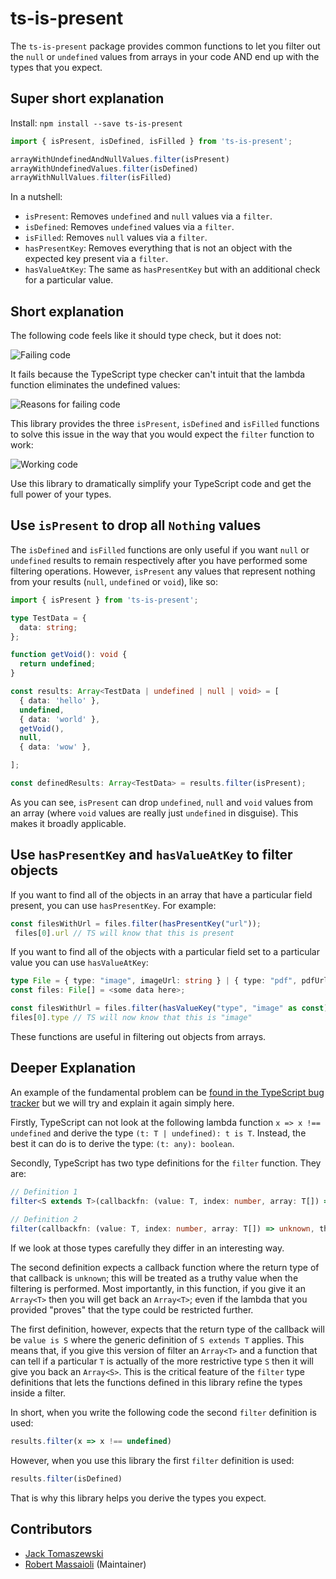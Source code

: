 # ts-is-present

The `ts-is-present` package provides common functions to let you filter out the `null` or `undefined`
values from arrays in your code AND end up with the types that you expect.

## Super short explanation

Install: `npm install --save ts-is-present`

``` typescript
import { isPresent, isDefined, isFilled } from 'ts-is-present';

arrayWithUndefinedAndNullValues.filter(isPresent)
arrayWithUndefinedValues.filter(isDefined)
arrayWithNullValues.filter(isFilled)
```

In a nutshell:

 - `isPresent`: Removes `undefined` and `null` values via a `filter`.
 - `isDefined`: Removes `undefined` values via a `filter`.
 - `isFilled`: Removes `null` values via a `filter`.
 - `hasPresentKey`: Removes everything that is not an object with the expected key present via a `filter`.
 - `hasValueAtKey`: The same as `hasPresentKey` but with an additional check for a particular value. 

## Short explanation

The following code feels like it should type check, but it does not:

![Failing code](https://i.imgur.com/d8EBtg6.png)

It fails because the TypeScript type checker can't intuit that the lambda function eliminates the undefined values:

![Reasons for failing code](https://i.imgur.com/32biELe.png)

This library provides the three `isPresent`, `isDefined` and `isFilled` functions to solve this issue in the way that you would
expect the `filter` function to work:

![Working code](https://i.imgur.com/WqgHTrU.png)

Use this library to dramatically simplify your TypeScript code and get the full power of your types.

## Use `isPresent` to drop all `Nothing` values

The `isDefined` and `isFilled` functions are only useful if you want `null` or `undefined` results to remain respectively
after you have performed some filtering operations. However, `isPresent` any values that represent nothing
from your results (`null`, `undefined` or `void`), like so:

``` typescript
import { isPresent } from 'ts-is-present';

type TestData = {
  data: string;
};

function getVoid(): void {
  return undefined;
}

const results: Array<TestData | undefined | null | void> = [
  { data: 'hello' },
  undefined,
  { data: 'world' },
  getVoid(),
  null,
  { data: 'wow' },

];

const definedResults: Array<TestData> = results.filter(isPresent);
```

As you can see, `isPresent` can drop `undefined`, `null` and `void` values from an array (where `void` values are
really just `undefined` in disguise). This makes it broadly applicable.

## Use `hasPresentKey` and `hasValueAtKey` to filter objects

If you want to find all of the objects in an array that have a particular field present, you can use `hasPresentKey`. For example:

``` typescript
const filesWithUrl = files.filter(hasPresentKey("url"));
 files[0].url // TS will know that this is present
```

If you want to find all of the objects with a particular field set to a particular value you can use `hasValueAtKey`:

``` typescript
type File = { type: "image", imageUrl: string } | { type: "pdf", pdfUrl: string };
const files: File[] = <some data here>;

const filesWithUrl = files.filter(hasValueKey("type", "image" as const));
files[0].type // TS will now know that this is "image"
```

These functions are useful in filtering out objects from arrays.

## Deeper Explanation

An example of the fundamental problem can be [found in the TypeScript bug tracker](https://github.com/microsoft/TypeScript/issues/16069) 
but we will try and explain it again simply here.

Firstly, TypeScript can not look at the following 
lambda function `x => x !== undefined` and derive the type `(t: T | undefined): t is T`. 
Instead, the best it can do is to derive the type: `(t: any): boolean`.

Secondly, TypeScript has two type definitions for the `filter` function. They are:

``` typescript
// Definition 1
filter<S extends T>(callbackfn: (value: T, index: number, array: T[]) => value is S, thisArg?: any): S[];
    
// Definition 2
filter(callbackfn: (value: T, index: number, array: T[]) => unknown, thisArg?: any): T[];
```

If we look at those types carefully they differ in an interesting way. 

The second definition expects a callback function where the return type of that callback is `unknown`; 
this will be treated as a truthy value when the filtering is performed. Most importantly, in this 
function, if you give it an `Array<T>` then you will get back an `Array<T>`; even if the lambda 
that you provided "proves" that the type could be restricted further.

The first definition, however, expects that the return type of the callback will be `value is S` 
where the generic definition of `S extends T` applies. This means that, if you give this version of 
filter an `Array<T>` and a function that can tell if a particular `T` is actually of the more restrictive 
type `S` then it will give you back an `Array<S>`. This is the critical feature of the `filter` type definitions
that lets the functions defined in this library refine the types inside a filter.

In short, when you write the following code the second `filter` definition is used:

``` typescript
results.filter(x => x !== undefined)
```

However, when you use this library the first `filter` definition is used:

``` typescript
results.filter(isDefined)
```

That is why this library helps you derive the types you expect.

## Contributors

 - [Jack Tomaszewski](https://github.com/jtomaszewski)
 - [Robert Massaioli](https://github.com/robertmassaioli) (Maintainer) 